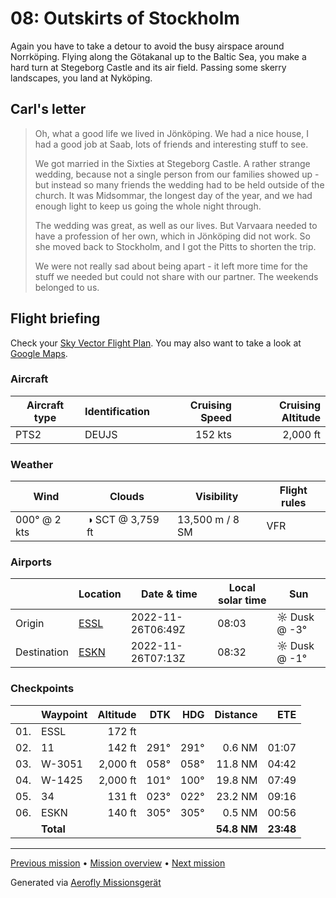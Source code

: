 # 08: Outskirts of Stockholm

Again you have to take a detour to avoid the busy airspace around Norrköping. Flying along the Götakanal up to the Baltic Sea, you make a hard turn at Stegeborg Castle and its air field. Passing some skerry landscapes, you land at Nyköping.

## Carl's letter

> Oh, what a good life we lived in Jönköping. We had a nice house, I had a good job at Saab, lots of friends and interesting stuff to see.
>
> We got married in the Sixties at Stegeborg Castle. A rather strange wedding, because not a single person from our families showed up - but instead so many friends the wedding had to be held outside of the church. It was Midsommar, the longest day of the year, and we had enough light to keep us going the whole night through.
>
> The wedding was great, as well as our lives. But Varvaara needed to have a profession of her own, which in Jönköping did not work. So she moved back to Stockholm, and I got the Pitts to shorten the trip.
>
> We were not really sad about being apart - it left more time for the stuff we needed but could not share with our partner. The weekends belonged to us.

## Flight briefing

Check your [Sky Vector Flight Plan](https://skyvector.com/?ll=58.40795780130591,15.658055999999988&chart=301&zoom=3&fpl=N0152A050%20ESSL%205830N01559E%205826N01636E%20ESKN). You may also want to take a look at [Google Maps](https://www.google.com/maps/@?api=1&map_action=map&center=58.40795780130591,15.658055999999988&zoom=12&basemap=terrain).

### Aircraft

| Aircraft type | Identification | Cruising Speed | Cruising Altitude |
| ------------- | -------------- | -------------: | ----------------: |
| PTS2          | DEUJS          |        152 kts |          2,000 ft |

### Weather

| Wind         | Clouds           | Visibility      | Flight rules |
| ------------ | ---------------- | --------------- | ------------ |
| 000° @ 2 kts | ◑ SCT @ 3,759 ft | 13,500 m / 8 SM | VFR          |

### Airports

|             | Location                                   | Date & time       | Local solar time | Sun          |
| ----------- | ------------------------------------------ | ----------------- | ---------------- | ------------ |
| Origin      | [ESSL](https://www.pilotnav.com/airport/ESSL) | 2022-11-26T06:49Z | 08:03            | ☼ Dusk @ -3° |
| Destination | [ESKN](https://www.pilotnav.com/airport/ESKN) | 2022-11-26T07:13Z | 08:32            | ☼ Dusk @ -1° |

### Checkpoints

|     | Waypoint  | Altitude |  DTK |  HDG |    Distance |       ETE |
| :-: | --------- | -------: | ---: | ---: | ----------: | --------: |
| 01. | ESSL      |   172 ft |      |      |             |           |
| 02. | 11        |   142 ft | 291° | 291° |      0.6 NM |     01:07 |
| 03. | W-3051    | 2,000 ft | 058° | 058° |     11.8 NM |     04:42 |
| 04. | W-1425    | 2,000 ft | 101° | 100° |     19.8 NM |     07:49 |
| 05. | 34        |   131 ft | 023° | 022° |     23.2 NM |     09:16 |
| 06. | ESKN      |   140 ft | 305° | 305° |      0.5 NM |     00:56 |
|     | **Total** |          |      |      | **54.8 NM** | **23:48** |

---

[Previous mission](./07_carls_toyland.md) • [Mission overview](./README.md) • [Next mission](./09_finally_stockholm.md)

Generated via [Aerofly Missionsgerät](https://github.com/fboes/aerofly-missions)

